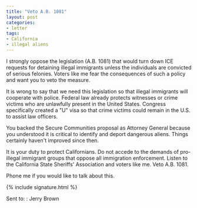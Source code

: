 ```yaml
---
title: "Veto A.B. 1081"
layout: post
categories:
- letter
tags:
- California
- illegal aliens
---
```


I strongly oppose the legislation (A.B. 1081) that would turn down ICE requests for detaining illegal immigrants unless the individuals are convicted of serious felonies. Voters like me fear the consequences of such a policy and want you to veto the measure.

It is wrong to say that we need this legislation so that illegal immigrants will cooperate with police. Federal law already protects witnesses or crime victims who are unlawfully present in the United States. Congress specifically created a "U" visa so that crime victims could remain in the U.S. to assist law officers.

You backed the Secure Communities proposal as Attorney General because you understood it is critical to identify and deport dangerous aliens. Things certainly haven't improved since then.

It is your duty to protect Californians. Do not accede to the demands of pro-illegal immigrant groups that oppose all immigration enforcement. Listen to the California State Sheriffs' Association and voters like me. Veto A.B. 1081.

Phone me if you would like to talk about this.

{% include signature.html %}

Sent to:
: Jerry Brown
